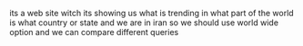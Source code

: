 its a web site witch its showing us what is trending in what part of the world is what country or state and we are in iran so we should use world wide option and we can compare different queries